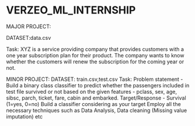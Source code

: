 # VERZEO_ML_INTERNSHIP
MAJOR PROJECT:

DATASET:data.csv

Task: XYZ is a service providing company that provides customers with a one year
subscription plan for their product. The company wants to know whether the customers will
renew the subscription for the coming year or not.

MINOR PROJECT:
DATASET: train.csv,test.csv
Task: Problem statement - Build a binary class classifier to predict whether the passengers included
in test file survived or not based on the given features - pclass, sex, age, sibsc, parch, ticket,
fare, cabin and embarked.
Target/Response - Survival (1=yes, 0=no)
Build a classifier considering as your target
Employ all the necessary techniques such as Data Analysis, Data cleaning (Missing value imputation) etc

